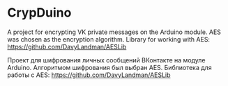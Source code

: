 # CrypDuino

A project for encrypting VK private messages on the Arduino module.
AES was chosen as the encryption algorithm. Library for working with AES: https://github.com/DavyLandman/AESLib

Проект для шифрования личных сообщений ВКонтакте на модуле Arduino.
Алгоритмом шифрования был выбран AES. Библиотека для работы с AES: https://github.com/DavyLandman/AESLib

